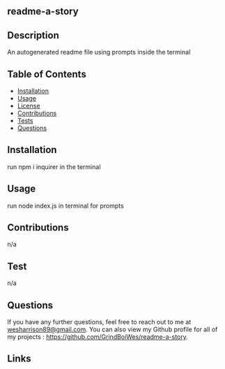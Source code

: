 
## readme-a-story

  
## Description
An autogenerated readme file using prompts inside the terminal
  
## Table of Contents
 * [Installation](#installation)
 * [Usage](#usage)
 * [License](#license)
 * [Contributions](#contributions)
 * [Tests](#tests)
 * [Questions](#questions)
    
## Installation
run npm i inquirer in the terminal
  
## Usage 
run node index.js in terminal for prompts


  
## Contributions
n/a
  
## Test
n/a
  
## Questions
If you have any further questions, feel free to reach out to me at wesharrison89@gmail.com. You can also view my Github profile for all of my projects : https://github.com/GrindBoiWes/readme-a-story.

## Links

